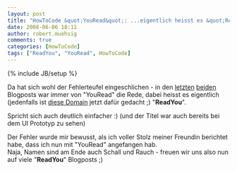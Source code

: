 ```yaml
---
layout: post
title: "HowToCode &quot;YouRead&quot;: ...eigentlich heisst es &quot;ReadYou&quot;"
date: 2008-06-06 18:11
author: robert.muehsig
comments: true
categories: [HowToCode]
tags: ["ReadYou", "YouRead", HowToCode]
---
```

{% include JB/setup %}
<p>Da hat sich wohl der Fehlerteufel eingeschlichen - in den <a href="{{BASE_PATH}}/2008/06/03/howtocode-youread-community-getriebene-professionelle-applikationsentwicklung/">letzten</a> <a href="{{BASE_PATH}}/2008/06/05/howtocode-youread-was-soll-das-system-denn-leisten-gedanken-an-die-anforderungen/">beiden</a> Blogposts war immer von "YouRead" die Rede, dabei heisst es eigentlich (jedenfalls ist <a href="http://www.readyou.de/">diese Domain</a> jetzt dafür gedacht ;) "<strong>ReadYou</strong>".</p> <p>Spricht sich auch deutlich einfacher :) (und der Titel war auch bereits bei dem UI Prototyp zu sehen)</p> <p>Der Fehler wurde mir bewusst, als ich voller Stolz meiner Freundin berichtet habe, dass ich nun mit "YouRead" angefangen hab. <br>Naja, Namen sind am Ende auch Schall und Rauch - freuen wir uns also nun auf viele "<strong>ReadYou</strong>" Blogposts ;)</p>
